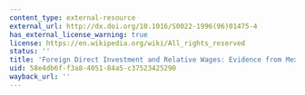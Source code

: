 ```yaml
---
content_type: external-resource
external_url: http://dx.doi.org/10.1016/S0022-1996(96)01475-4
has_external_license_warning: true
license: https://en.wikipedia.org/wiki/All_rights_reserved
status: ''
title: 'Foreign Direct Investment and Relative Wages: Evidence from Mexico''s Maquiladoras'
uid: 58e4db6f-f3a8-4051-84a5-c37523425290
wayback_url: ''
---
```

